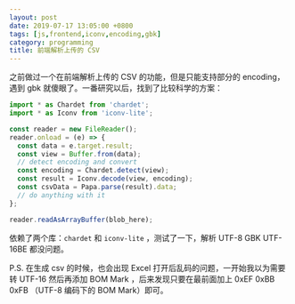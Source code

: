 ```yaml
---
layout: post
date: 2019-07-17 13:05:00 +0800
tags: [js,frontend,iconv,encoding,gbk]
category: programming
title: 前端解析上传的 CSV
---
```


之前做过一个在前端解析上传的 CSV 的功能，但是只能支持部分的 encoding，遇到 gbk 就傻眼了。一番研究以后，找到了比较科学的方案：

```javascript
import * as Chardet from 'chardet';
import * as Iconv from 'iconv-lite';

const reader = new FileReader();
reader.onload = (e) => {
  const data = e.target.result;
  const view = Buffer.from(data);
  // detect encoding and convert
  const encoding = Chardet.detect(view);
  const result = Iconv.decode(view, encoding);
  const csvData = Papa.parse(result).data;
  // do anything with it
};

reader.readAsArrayBuffer(blob_here);
```

依赖了两个库：`chardet` 和 `iconv-lite` ，测试了一下，解析 UTF-8 GBK UTF-16BE 都没问题。

P.S. 在生成 csv 的时候，也会出现 Excel 打开后乱码的问题，一开始我以为需要转 UTF-16 然后再添加 BOM Mark ，后来发现只要在最前面加上 0xEF 0xBB 0xFB （UTF-8 编码下的 BOM Mark）即可。

